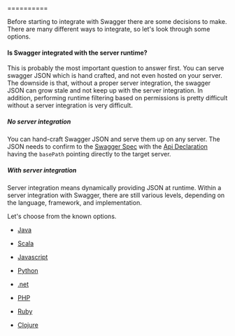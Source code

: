 ==========

Before starting to integrate with Swagger there are some decisions to make.  There are many different ways to integrate, so let's look through some options.

####  Is Swagger integrated with the server runtime?

This is probably the most important question to answer first.  You can serve swagger JSON which is hand crafted, and not even hosted on your server.  The downside is that, without a proper server integration, the swagger JSON can grow stale and not keep up with the server integration.  In addition, performing runtime filtering based on permissions is pretty difficult without a server integration is very difficult.

##### No server integration

You can hand-craft Swagger JSON and serve them up on any server.  The JSON needs to confirm to the [Swagger Spec](Resource-Listing) with the [Api Declaration](API-Declaration) having the `basePath` pointing directly to the target server.

##### With server integration

Server integration means dynamically providing JSON at runtime.  Within a server integration with Swagger, there are still various levels, depending on the language, framework, and implementation.

Let's choose from the known options.

- [Java](Java-Integrations)

- [Scala](Scala-Integrations)

- [Javascript](Javascript-Integrations)

- [Python](Python-Integrations)

- [.net](Dot-Net-Integrations)

- [PHP](PHP-Integrations)

- [Ruby](Ruby-Integrations)
- [Clojure](Clojure-Integrations)